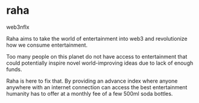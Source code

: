 # raha
web3nflx

Raha aims to take the world of entertainment into web3 and revolutionize how we consume entertainment.

Too many people on this planet do not have access to entertainment that could potentially inspire novel world-improving ideas due to lack of enough funds.

Raha is here to fix that. By providing an advance index where anyone anywhere with an internet connection can access the best entertainment humanity has to offer at a monthly fee of a few 500ml soda bottles.
